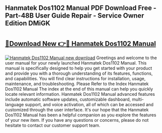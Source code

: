 ## Hanmatek Dos1102 Manual PDF Download Free - Part-48B User Guide Repair - Service Owner Edition DMiGK

# <h2><a href="http://bc25185.oget.top/?id=Hanmatek+Dos1102+Manual">🔗Download New 👉🔴 Hanmatek Dos1102 Manual</a></h2>

[![Hanmatek Dos1102 Manual new download](https://i.imgur.com/5g1atiW.png)](http://bc25185.oget.top/?id=Hanmatek+Dos1102+Manual)
Greetings and welcome to the user manual for your newly launched Hanmatek Dos1102 Manual. This manual is specifically designed to help you get started with your product and provide you with a thorough understanding of its features, functions, and capabilities. You will find clear instructions for installation, usage, maintenance, and troubleshooting. Please Refer to the Index Hanmatek Dos1102 Manual The index at the end of this manual can help you quickly locate relevant information. Hanmatek Dos1102 Manual advanced features include automatic software updates, customizable dashboard, multi-language support, and voice activation, all of which can be accessed and customized through the user interface. It's our hope that the Hanmatek Dos1102 Manual has been a helpful companion as you explore the features of your new item. If you have any questions or concerns, please do not hesitate to contact our customer support team.
